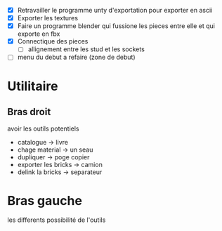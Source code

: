 * [X] Retravailler le programme unty d'exportation pour exporter en ascii
* [X] Exporter les textures
* [X] Faire un programme blender qui fussione les pieces entre elle et qui exporte en fbx
* [X] Connectique des pieces
  * [ ] allignement entre les stud et les sockets
* [ ] menu du debut a refaire (zone de debut)

# Utilitaire

## Bras droit

avoir les outils potentiels

- catalogue -> livre
- chage material -> un seau
- dupliquer -> poge copier
- exporter les bricks -> camion
- delink la bricks -> separateur

# Bras gauche

les differents possibilité de l'outils
